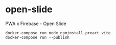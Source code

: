 # open-slide
PWA x Firebase - Open Slide

```
docker-compose run node npminstall preact vite
docker-compose run --publish